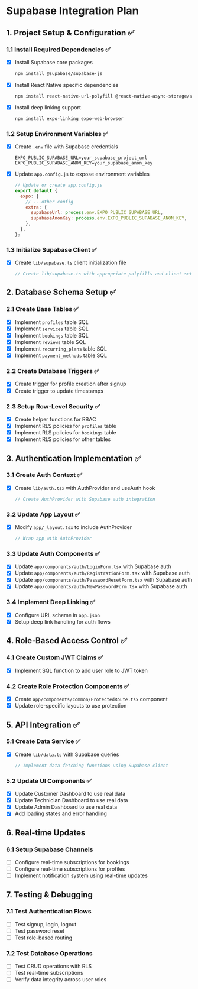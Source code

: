 # Supabase Integration Plan

## 1. Project Setup & Configuration ✅

### 1.1 Install Required Dependencies ✅

- [x] Install Supabase core packages
  ```bash
  npm install @supabase/supabase-js
  ```
- [x] Install React Native specific dependencies
  ```bash
  npm install react-native-url-polyfill @react-native-async-storage/async-storage expo-secure-store
  ```
- [x] Install deep linking support
  ```bash
  npm install expo-linking expo-web-browser
  ```

### 1.2 Setup Environment Variables ✅

- [x] Create `.env` file with Supabase credentials
  ```
  EXPO_PUBLIC_SUPABASE_URL=your_supabase_project_url
  EXPO_PUBLIC_SUPABASE_ANON_KEY=your_supabase_anon_key
  ```
- [x] Update `app.config.js` to expose environment variables
  ```javascript
  // Update or create app.config.js
  export default {
    expo: {
      // ...other config
      extra: {
        supabaseUrl: process.env.EXPO_PUBLIC_SUPABASE_URL,
        supabaseAnonKey: process.env.EXPO_PUBLIC_SUPABASE_ANON_KEY,
      },
    },
  };
  ```

### 1.3 Initialize Supabase Client ✅

- [x] Create `lib/supabase.ts` client initialization file
  ```typescript
  // Create lib/supabase.ts with appropriate polyfills and client setup
  ```

## 2. Database Schema Setup ✅

### 2.1 Create Base Tables ✅

- [x] Implement `profiles` table SQL
- [x] Implement `services` table SQL
- [x] Implement `bookings` table SQL
- [x] Implement `reviews` table SQL
- [x] Implement `recurring_plans` table SQL
- [x] Implement `payment_methods` table SQL

### 2.2 Create Database Triggers ✅

- [x] Create trigger for profile creation after signup
- [x] Create trigger to update timestamps

### 2.3 Setup Row-Level Security ✅

- [x] Create helper functions for RBAC
- [x] Implement RLS policies for `profiles` table
- [x] Implement RLS policies for `bookings` table
- [x] Implement RLS policies for other tables

## 3. Authentication Implementation ✅

### 3.1 Create Auth Context ✅

- [x] Create `lib/auth.tsx` with AuthProvider and useAuth hook
  ```typescript
  // Create AuthProvider with Supabase auth integration
  ```

### 3.2 Update App Layout ✅

- [x] Modify `app/_layout.tsx` to include AuthProvider
  ```typescript
  // Wrap app with AuthProvider
  ```

### 3.3 Update Auth Components ✅

- [x] Update `app/components/auth/LoginForm.tsx` with Supabase auth
- [x] Update `app/components/auth/RegistrationForm.tsx` with Supabase auth
- [x] Update `app/components/auth/PasswordResetForm.tsx` with Supabase auth
- [x] Update `app/components/auth/NewPasswordForm.tsx` with Supabase auth

### 3.4 Implement Deep Linking ✅

- [x] Configure URL scheme in `app.json`
- [x] Setup deep link handling for auth flows

## 4. Role-Based Access Control ✅

### 4.1 Create Custom JWT Claims ✅

- [x] Implement SQL function to add user role to JWT token

### 4.2 Create Role Protection Components ✅

- [x] Create `app/components/common/ProtectedRoute.tsx` component
- [x] Update role-specific layouts to use protection

## 5. API Integration ✅

### 5.1 Create Data Service ✅

- [x] Create `lib/data.ts` with Supabase queries
  ```typescript
  // Implement data fetching functions using Supabase client
  ```

### 5.2 Update UI Components ✅

- [x] Update Customer Dashboard to use real data
- [x] Update Technician Dashboard to use real data
- [x] Update Admin Dashboard to use real data
- [x] Add loading states and error handling

## 6. Real-time Updates

### 6.1 Setup Supabase Channels

- [ ] Configure real-time subscriptions for bookings
- [ ] Configure real-time subscriptions for profiles
- [ ] Implement notification system using real-time updates

## 7. Testing & Debugging

### 7.1 Test Authentication Flows

- [ ] Test signup, login, logout
- [ ] Test password reset
- [ ] Test role-based routing

### 7.2 Test Database Operations

- [ ] Test CRUD operations with RLS
- [ ] Test real-time subscriptions
- [ ] Verify data integrity across user roles
